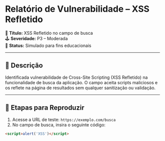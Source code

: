 # Relatório de Vulnerabilidade – XSS Refletido

📌 **Título:** XSS Refletido no campo de busca  
🕹️ **Severidade:** P3 – Moderada  
🔐 **Status:** Simulado para fins educacionais

---

## 🐞 Descrição

Identificada vulnerabilidade de Cross-Site Scripting (XSS Refletido) na funcionalidade de busca da aplicação. O campo aceita scripts maliciosos e os reflete na página de resultados sem qualquer sanitização ou validação.

---

## 🔁 Etapas para Reproduzir

1. Acesse a URL de teste: `https://exemplo.com/busca`
2. No campo de busca, insira o seguinte código:

```html
<script>alert('XSS')</script>
